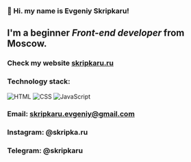 ### 👋 Hi. my name is **Evgeniy Skripkaru**!
## I'm a beginner *Front-end developer* from Moscow.
### Check my website [skripkaru.ru](https://skripkaru.ru/)
### Technology stack:
![HTML](https://img.shields.io/badge/-html-090909?style=social&logo=html5)
![CSS](https://img.shields.io/badge/-css-090909?style=social&logo=css3)
![JavaScript](https://img.shields.io/badge/-javascript-090909?style=social&logo=javascript)

### Email: skripkaru.evgeniy@gmail.com
### Instagram: @skripka.ru
### Telegram: @skripkaru
